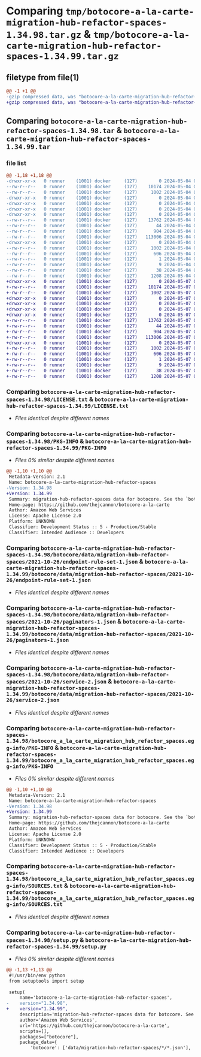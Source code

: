 # Comparing `tmp/botocore-a-la-carte-migration-hub-refactor-spaces-1.34.98.tar.gz` & `tmp/botocore-a-la-carte-migration-hub-refactor-spaces-1.34.99.tar.gz`

## filetype from file(1)

```diff
@@ -1 +1 @@
-gzip compressed data, was "botocore-a-la-carte-migration-hub-refactor-spaces-1.34.98.tar", last modified: Sat May  4 01:01:31 2024, max compression
+gzip compressed data, was "botocore-a-la-carte-migration-hub-refactor-spaces-1.34.99.tar", last modified: Tue May  7 01:02:33 2024, max compression
```

## Comparing `botocore-a-la-carte-migration-hub-refactor-spaces-1.34.98.tar` & `botocore-a-la-carte-migration-hub-refactor-spaces-1.34.99.tar`

### file list

```diff
@@ -1,18 +1,18 @@
-drwxr-xr-x   0 runner    (1001) docker     (127)        0 2024-05-04 01:01:31.806184 botocore-a-la-carte-migration-hub-refactor-spaces-1.34.98/
--rw-r--r--   0 runner    (1001) docker     (127)    10174 2024-05-04 01:01:31.000000 botocore-a-la-carte-migration-hub-refactor-spaces-1.34.98/LICENSE.txt
--rw-r--r--   0 runner    (1001) docker     (127)     1002 2024-05-04 01:01:31.806184 botocore-a-la-carte-migration-hub-refactor-spaces-1.34.98/PKG-INFO
-drwxr-xr-x   0 runner    (1001) docker     (127)        0 2024-05-04 01:01:31.806184 botocore-a-la-carte-migration-hub-refactor-spaces-1.34.98/botocore/
-drwxr-xr-x   0 runner    (1001) docker     (127)        0 2024-05-04 01:01:31.806184 botocore-a-la-carte-migration-hub-refactor-spaces-1.34.98/botocore/data/
-drwxr-xr-x   0 runner    (1001) docker     (127)        0 2024-05-04 01:01:31.806184 botocore-a-la-carte-migration-hub-refactor-spaces-1.34.98/botocore/data/migration-hub-refactor-spaces/
-drwxr-xr-x   0 runner    (1001) docker     (127)        0 2024-05-04 01:01:31.806184 botocore-a-la-carte-migration-hub-refactor-spaces-1.34.98/botocore/data/migration-hub-refactor-spaces/2021-10-26/
--rw-r--r--   0 runner    (1001) docker     (127)    13762 2024-05-04 01:01:11.000000 botocore-a-la-carte-migration-hub-refactor-spaces-1.34.98/botocore/data/migration-hub-refactor-spaces/2021-10-26/endpoint-rule-set-1.json
--rw-r--r--   0 runner    (1001) docker     (127)       44 2024-05-04 01:01:11.000000 botocore-a-la-carte-migration-hub-refactor-spaces-1.34.98/botocore/data/migration-hub-refactor-spaces/2021-10-26/examples-1.json
--rw-r--r--   0 runner    (1001) docker     (127)      904 2024-05-04 01:01:11.000000 botocore-a-la-carte-migration-hub-refactor-spaces-1.34.98/botocore/data/migration-hub-refactor-spaces/2021-10-26/paginators-1.json
--rw-r--r--   0 runner    (1001) docker     (127)   113006 2024-05-04 01:01:11.000000 botocore-a-la-carte-migration-hub-refactor-spaces-1.34.98/botocore/data/migration-hub-refactor-spaces/2021-10-26/service-2.json
-drwxr-xr-x   0 runner    (1001) docker     (127)        0 2024-05-04 01:01:31.806184 botocore-a-la-carte-migration-hub-refactor-spaces-1.34.98/botocore_a_la_carte_migration_hub_refactor_spaces.egg-info/
--rw-r--r--   0 runner    (1001) docker     (127)     1002 2024-05-04 01:01:31.000000 botocore-a-la-carte-migration-hub-refactor-spaces-1.34.98/botocore_a_la_carte_migration_hub_refactor_spaces.egg-info/PKG-INFO
--rw-r--r--   0 runner    (1001) docker     (127)      606 2024-05-04 01:01:31.000000 botocore-a-la-carte-migration-hub-refactor-spaces-1.34.98/botocore_a_la_carte_migration_hub_refactor_spaces.egg-info/SOURCES.txt
--rw-r--r--   0 runner    (1001) docker     (127)        1 2024-05-04 01:01:31.000000 botocore-a-la-carte-migration-hub-refactor-spaces-1.34.98/botocore_a_la_carte_migration_hub_refactor_spaces.egg-info/dependency_links.txt
--rw-r--r--   0 runner    (1001) docker     (127)        9 2024-05-04 01:01:31.000000 botocore-a-la-carte-migration-hub-refactor-spaces-1.34.98/botocore_a_la_carte_migration_hub_refactor_spaces.egg-info/top_level.txt
--rw-r--r--   0 runner    (1001) docker     (127)       38 2024-05-04 01:01:31.806184 botocore-a-la-carte-migration-hub-refactor-spaces-1.34.98/setup.cfg
--rw-r--r--   0 runner    (1001) docker     (127)     1208 2024-05-04 01:01:31.000000 botocore-a-la-carte-migration-hub-refactor-spaces-1.34.98/setup.py
+drwxr-xr-x   0 runner    (1001) docker     (127)        0 2024-05-07 01:02:33.864095 botocore-a-la-carte-migration-hub-refactor-spaces-1.34.99/
+-rw-r--r--   0 runner    (1001) docker     (127)    10174 2024-05-07 01:02:33.000000 botocore-a-la-carte-migration-hub-refactor-spaces-1.34.99/LICENSE.txt
+-rw-r--r--   0 runner    (1001) docker     (127)     1002 2024-05-07 01:02:33.864095 botocore-a-la-carte-migration-hub-refactor-spaces-1.34.99/PKG-INFO
+drwxr-xr-x   0 runner    (1001) docker     (127)        0 2024-05-07 01:02:33.860095 botocore-a-la-carte-migration-hub-refactor-spaces-1.34.99/botocore/
+drwxr-xr-x   0 runner    (1001) docker     (127)        0 2024-05-07 01:02:33.860095 botocore-a-la-carte-migration-hub-refactor-spaces-1.34.99/botocore/data/
+drwxr-xr-x   0 runner    (1001) docker     (127)        0 2024-05-07 01:02:33.860095 botocore-a-la-carte-migration-hub-refactor-spaces-1.34.99/botocore/data/migration-hub-refactor-spaces/
+drwxr-xr-x   0 runner    (1001) docker     (127)        0 2024-05-07 01:02:33.864095 botocore-a-la-carte-migration-hub-refactor-spaces-1.34.99/botocore/data/migration-hub-refactor-spaces/2021-10-26/
+-rw-r--r--   0 runner    (1001) docker     (127)    13762 2024-05-07 01:02:11.000000 botocore-a-la-carte-migration-hub-refactor-spaces-1.34.99/botocore/data/migration-hub-refactor-spaces/2021-10-26/endpoint-rule-set-1.json
+-rw-r--r--   0 runner    (1001) docker     (127)       44 2024-05-07 01:02:11.000000 botocore-a-la-carte-migration-hub-refactor-spaces-1.34.99/botocore/data/migration-hub-refactor-spaces/2021-10-26/examples-1.json
+-rw-r--r--   0 runner    (1001) docker     (127)      904 2024-05-07 01:02:11.000000 botocore-a-la-carte-migration-hub-refactor-spaces-1.34.99/botocore/data/migration-hub-refactor-spaces/2021-10-26/paginators-1.json
+-rw-r--r--   0 runner    (1001) docker     (127)   113006 2024-05-07 01:02:11.000000 botocore-a-la-carte-migration-hub-refactor-spaces-1.34.99/botocore/data/migration-hub-refactor-spaces/2021-10-26/service-2.json
+drwxr-xr-x   0 runner    (1001) docker     (127)        0 2024-05-07 01:02:33.864095 botocore-a-la-carte-migration-hub-refactor-spaces-1.34.99/botocore_a_la_carte_migration_hub_refactor_spaces.egg-info/
+-rw-r--r--   0 runner    (1001) docker     (127)     1002 2024-05-07 01:02:33.000000 botocore-a-la-carte-migration-hub-refactor-spaces-1.34.99/botocore_a_la_carte_migration_hub_refactor_spaces.egg-info/PKG-INFO
+-rw-r--r--   0 runner    (1001) docker     (127)      606 2024-05-07 01:02:33.000000 botocore-a-la-carte-migration-hub-refactor-spaces-1.34.99/botocore_a_la_carte_migration_hub_refactor_spaces.egg-info/SOURCES.txt
+-rw-r--r--   0 runner    (1001) docker     (127)        1 2024-05-07 01:02:33.000000 botocore-a-la-carte-migration-hub-refactor-spaces-1.34.99/botocore_a_la_carte_migration_hub_refactor_spaces.egg-info/dependency_links.txt
+-rw-r--r--   0 runner    (1001) docker     (127)        9 2024-05-07 01:02:33.000000 botocore-a-la-carte-migration-hub-refactor-spaces-1.34.99/botocore_a_la_carte_migration_hub_refactor_spaces.egg-info/top_level.txt
+-rw-r--r--   0 runner    (1001) docker     (127)       38 2024-05-07 01:02:33.864095 botocore-a-la-carte-migration-hub-refactor-spaces-1.34.99/setup.cfg
+-rw-r--r--   0 runner    (1001) docker     (127)     1208 2024-05-07 01:02:33.000000 botocore-a-la-carte-migration-hub-refactor-spaces-1.34.99/setup.py
```

### Comparing `botocore-a-la-carte-migration-hub-refactor-spaces-1.34.98/LICENSE.txt` & `botocore-a-la-carte-migration-hub-refactor-spaces-1.34.99/LICENSE.txt`

 * *Files identical despite different names*

### Comparing `botocore-a-la-carte-migration-hub-refactor-spaces-1.34.98/PKG-INFO` & `botocore-a-la-carte-migration-hub-refactor-spaces-1.34.99/PKG-INFO`

 * *Files 0% similar despite different names*

```diff
@@ -1,10 +1,10 @@
 Metadata-Version: 2.1
 Name: botocore-a-la-carte-migration-hub-refactor-spaces
-Version: 1.34.98
+Version: 1.34.99
 Summary: migration-hub-refactor-spaces data for botocore. See the `botocore-a-la-carte` package for more info.
 Home-page: https://github.com/thejcannon/botocore-a-la-carte
 Author: Amazon Web Services
 License: Apache License 2.0
 Platform: UNKNOWN
 Classifier: Development Status :: 5 - Production/Stable
 Classifier: Intended Audience :: Developers
```

### Comparing `botocore-a-la-carte-migration-hub-refactor-spaces-1.34.98/botocore/data/migration-hub-refactor-spaces/2021-10-26/endpoint-rule-set-1.json` & `botocore-a-la-carte-migration-hub-refactor-spaces-1.34.99/botocore/data/migration-hub-refactor-spaces/2021-10-26/endpoint-rule-set-1.json`

 * *Files identical despite different names*

### Comparing `botocore-a-la-carte-migration-hub-refactor-spaces-1.34.98/botocore/data/migration-hub-refactor-spaces/2021-10-26/paginators-1.json` & `botocore-a-la-carte-migration-hub-refactor-spaces-1.34.99/botocore/data/migration-hub-refactor-spaces/2021-10-26/paginators-1.json`

 * *Files identical despite different names*

### Comparing `botocore-a-la-carte-migration-hub-refactor-spaces-1.34.98/botocore/data/migration-hub-refactor-spaces/2021-10-26/service-2.json` & `botocore-a-la-carte-migration-hub-refactor-spaces-1.34.99/botocore/data/migration-hub-refactor-spaces/2021-10-26/service-2.json`

 * *Files identical despite different names*

### Comparing `botocore-a-la-carte-migration-hub-refactor-spaces-1.34.98/botocore_a_la_carte_migration_hub_refactor_spaces.egg-info/PKG-INFO` & `botocore-a-la-carte-migration-hub-refactor-spaces-1.34.99/botocore_a_la_carte_migration_hub_refactor_spaces.egg-info/PKG-INFO`

 * *Files 0% similar despite different names*

```diff
@@ -1,10 +1,10 @@
 Metadata-Version: 2.1
 Name: botocore-a-la-carte-migration-hub-refactor-spaces
-Version: 1.34.98
+Version: 1.34.99
 Summary: migration-hub-refactor-spaces data for botocore. See the `botocore-a-la-carte` package for more info.
 Home-page: https://github.com/thejcannon/botocore-a-la-carte
 Author: Amazon Web Services
 License: Apache License 2.0
 Platform: UNKNOWN
 Classifier: Development Status :: 5 - Production/Stable
 Classifier: Intended Audience :: Developers
```

### Comparing `botocore-a-la-carte-migration-hub-refactor-spaces-1.34.98/botocore_a_la_carte_migration_hub_refactor_spaces.egg-info/SOURCES.txt` & `botocore-a-la-carte-migration-hub-refactor-spaces-1.34.99/botocore_a_la_carte_migration_hub_refactor_spaces.egg-info/SOURCES.txt`

 * *Files identical despite different names*

### Comparing `botocore-a-la-carte-migration-hub-refactor-spaces-1.34.98/setup.py` & `botocore-a-la-carte-migration-hub-refactor-spaces-1.34.99/setup.py`

 * *Files 0% similar despite different names*

```diff
@@ -1,13 +1,13 @@
 #!/usr/bin/env python
 from setuptools import setup
 
 setup(
     name='botocore-a-la-carte-migration-hub-refactor-spaces',
-    version="1.34.98",
+    version="1.34.99",
     description='migration-hub-refactor-spaces data for botocore. See the `botocore-a-la-carte` package for more info.',
     author='Amazon Web Services',
     url='https://github.com/thejcannon/botocore-a-la-carte',
     scripts=[],
     packages=["botocore"],
     package_data={
         'botocore': ['data/migration-hub-refactor-spaces/*/*.json'],
```

